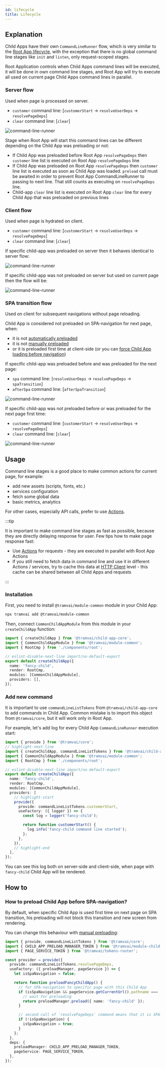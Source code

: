 ```yaml
---
id: lifecycle
title: Lifecycle
---
```


## Explanation

Child Apps have their own `CommandLineRunner` flow, which is very similar to the [Root App lifecycle](03-features/06-app-lifecycle.md), with the exception that there is no global command line stages like `init` and `listen`, only request-scoped stages.

Root Application controls when Child Apps command lines will be executed, it will be done in own command line stages, and Root App will try to execute all used on current page Child Apps command lines in parallel.

### Server flow

Used when page is processed on server.

- `customer` command line: [`customerStart` -> `resolveUserDeps` -> `resolvePageDeps`]
- `clear` command line: [`clear`]

![command-line-runner](/img/child-app/command-line-runner-server.drawio.svg)

Stage when Root App will start this command lines can be different depending on the Child App was preloading or not:

- If Child App was preloaded before Root App `resolvePageDeps` then `customer` line list is executed on Root App `resolvePageDeps` line
- If Child App was preloaded on Root App `resolvePageDeps` then `customer` line list is executed as soon as Child App was loaded. `preload` call must be awaited in order to prevent Root App CommandLineRunner to passing to next line. That still counts as executing on `resolvePageDeps` line.
- Child-app `clear` line list is executed on Root App `clear` line for every Child App that was preloaded on previous lines

### Client flow

Used when page is hydrated on client.

- `customer` command line: [`customerStart` -> `resolveUserDeps` -> `resolvePageDeps`]
- `clear` command line: [`clear`]

If specific child-app was preloaded on server then it behaves identical to server flow:

![command-line-runner](/img/child-app/command-line-runner-client-loaded.drawio.svg)

If specific child-app was not preloaded on server but used on current page then the flow will be:

![command-line-runner](/img/child-app/command-line-runner-client-not-loaded.drawio.svg)

### SPA transition flow

Used on client for subsequent navigations without page reloading.

Child App is considered not preloaded on SPA-navigation for next page, when:
- it is not [automatically preloaded](03-features/015-child-app/010-connect.md#preload-automatically-for-page-or-layout)
- it is not [manually preloaded](03-features/015-child-app/010-connect.md#preload-manually)
- or it is preloaded first time at client-side (or you can [force Child App loading before navigation](#how-to-preload-child-app-before-spa-navigation))

If specific child-app was preloaded before and was preloaded for the next page:

- `spa` command line: [`resolveUserDeps` -> `resolvePageDeps` -> `spaTransition`]
- `afterSpa` command line: [`afterSpaTransition`]

![command-line-runner](/img/child-app/command-line-runner-spa-loaded.drawio.svg)

If specific child-app was not preloaded before or was preloaded for the next page first time:

- `customer` command line: [`customerStart` -> `resolveUserDeps` -> `resolvePageDeps`]
- `clear` command line: [`clear`]

![command-line-runner](/img/child-app/command-line-runner-spa-not-loaded.drawio.svg)

## Usage

Command line stages is a good place to make common actions for current page, for example:

- add new assets (scripts, fonts, etc.)
- services configuration
- fetch some global data
- basic metrics, analytics

For other cases, especially API calls, prefer to use [Actions](03-features/015-child-app/07-data-fetching.md#actions).

:::tip

It is important to make command line stages as fast as possible, because they are directly delaying response for user. Few tips how to make page response fast:

- Use [Actions](03-features/015-child-app/07-data-fetching.md#actions) for requests - they are executed in parallel with Root App Actions
- If you still need to fetch data in command line and use it in different Actions / services, try to cache this data at [HTTP Client](03-features/015-child-app/07-data-fetching.md#http-client) level - this cache can be shared between all Child Apps and requests

:::

### Installation

First, you need to install `@tramvai/module-common` module in your Child App:

```bash
npx tramvai add @tramvai/module-common
```

Then, connect `CommonChildAppModule` from this module in your `createChildApp` function:

```ts
import { createChildApp } from '@tramvai/child-app-core';
import { CommonChildAppModule } from '@tramvai/module-common';
import { RootCmp } from './components/root';

// eslint-disable-next-line import/no-default-export
export default createChildApp({
  name: 'fancy-child',
  render: RootCmp,
  modules: [CommonChildAppModule],
  providers: [],
});
```

### Add new command

It is important to use `commandLineListTokens` from `@tramvai/child-app-core` to add commands in Child App. Common mistake is to import this object from `@tramvai/core`, but it will work only in Root App.

For example, let's add log for every Child App `CommandLineRunner` execution start:

```ts
import { provide } from '@tramvai/core';
// highlight-next-line
import { createChildApp, commandLineListTokens } from '@tramvai/child-app-core';
import { CommonChildAppModule } from '@tramvai/module-common';
import { RootCmp } from './components/root';

// eslint-disable-next-line import/no-default-export
export default createChildApp({
  name: 'fancy-child',
  render: RootCmp,
  modules: [CommonChildAppModule],
  providers: [
    // highlight-start
    provide({
      provide: commandLineListTokens.customerStart,
      useFactory: ({ logger }) => {
        const log = logger('fancy-child');

        return function customerStart() {
          log.info('fancy-child command line started');
        };
      },
    }),
    // highlight-end
  ],
});
```

You can see this log both on server-side and client-side, when page with `fancy-child` Child App will be rendered.

## How to

### How to preload Child App before SPA-navigation?

By default, when specific Child App is used first time on next page on SPA transition, his preloading will not block this transition and new screen from rendering.

You can change this behaviour with [manual preloading](03-features/015-child-app/010-connect.md#preload-manually):

```ts
import { provide, commandLineListTokens } from '@tramvai/core';
import { CHILD_APP_PRELOAD_MANAGER_TOKEN } from '@tramvai/module-child-app';
import { PAGE_SERVICE_TOKEN } from '@tramvai/tokens-router';

const provider = provide({
  provide: commandLineListTokens.resolvePageDeps,
  useFactory: ({ preloadManager, pageService }) => {
    let isSpaNavigation = false;

    return function preloadFancyChildApp() {
      // for SPA-navigation to specific page with this Child App
      if (isSpaNavigation && pageService.getCurrentUrl().pathname === '/fancy-child/') {
        // wait for preloading
        return preloadManager.preload({ name: 'fancy-child' });
      }

      // second call of `resolvePageDeps` command means that it is SPA-navigation
      if (!isSpaNavigation) {
        isSpaNavigation = true;
      }
    };
  },
  deps: {
    preloadManager: CHILD_APP_PRELOAD_MANAGER_TOKEN,
    pageService: PAGE_SERVICE_TOKEN,
  },
});
```
